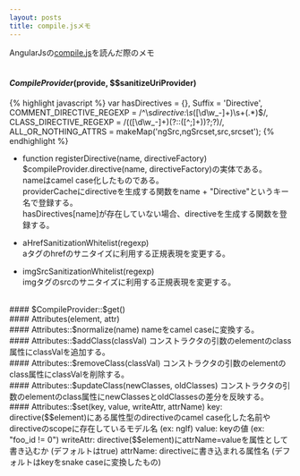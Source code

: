 ```yaml
---
layout: posts
title: compile.jsメモ 
---
```

AngularJsの[compile.js](https://github.com/angular/angular.js/blob/master/src/ng/compile.js)を読んだ際のメモ   
<br/>
#### $CompileProvider($provide, $$sanitizeUriProvider)   
{% highlight javascript %}
var hasDirectives = {},
    Suffix = 'Directive',
    COMMENT_DIRECTIVE_REGEXP = /^\s*directive\:\s*([\d\w_\-]+)\s+(.*)$/,
    CLASS_DIRECTIVE_REGEXP = /(([\d\w_\-]+)(?:\:([^;]+))?;?)/,
    ALL_OR_NOTHING_ATTRS = makeMap('ngSrc,ngSrcset,src,srcset');
{% endhighlight %}   
* function registerDirective(name, directiveFactory)   
$compileProvider.directive(name, directiveFactory)の実体である。   
nameはcamel case化したものである。   
providerCacheにdirectiveを生成する関数をname + "Directive"というキー名で登録する。    
hasDirectives[name]が存在していない場合、directiveを生成する関数を登録する。
  
* aHrefSanitizationWhitelist(regexp)    
aタグのhrefのサニタイズに利用する正規表現を変更する。   
  
* imgSrcSanitizationWhitelist(regexp)    
imgタグのsrcのサニタイズに利用する正規表現を変更する。


<br/>
#### $CompileProvider::$get()        
<br/>
#### Attributes(element, attr)   
<br/>
#### Attributes::$normalize(name)  
nameをcamel caseに変換する。    
<br/>
#### Attributes::$addClass(classVal)     
コンストラクタの引数のelementのclass属性にclassValを追加する。       
<br/>
#### Attributes::$removeClass(classVal)     
コンストラクタの引数のelementのclass属性にclassValを削除する。       
<br/>
#### Attributes::$updateClass(newClasses, oldClasses)     
コンストラクタの引数のelementのclass属性にnewClassesとoldClassesの差分を反映する。        
<br/>
#### Attributes::$set(key, value, writeAttr, attrName)     
key: directive($$element)にある属性型のdirectiveのcamel case化した名前や     
     directiveのscopeに存在しているモデル名 (ex: ngIf)    
value: keyの値 (ex: "foo_id != 0")   
writeAttr: directive($$element)にattrName=valueを属性として書き込むか (デフォルトはtrue)         
attrName: directiveに書き込まれる属性名 (デフォルトはkeyをsnake caseに変換したもの)


